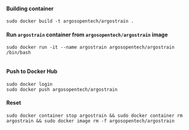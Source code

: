 #### Building container
```
sudo docker build -t argosopentech/argostrain .

```

#### Run `argostrain` container from `argosopentech/argostrain` image
```
sudo docker run -it --name argostrain argosopentech/argostrain /bin/bash


```

#### Push to Docker Hub
```
sudo docker login
sudo docker push argosopentech/argostrain

```

#### Reset
```
sudo docker container stop argostrain && sudo docker container rm argostrain && sudo docker image rm -f argosopentech/argostrain

```

